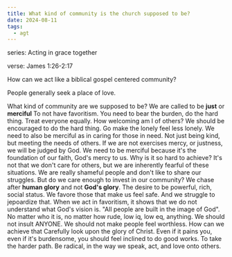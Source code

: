 ```yaml
---
title: What kind of community is the church supposed to be?
date: 2024-08-11
tags:
  - agt
---
```

series: Acting in grace together

verse: James 1:26-2:17

How can we act like a biblical gospel centered community?

People generally seek a place of love. 

What kind of community are we supposed to be?
	We are called to be **just** or **merciful**
	To not have favoritism.
	You need to bear the burden, do the hard thing. Treat everyone equally.
	How welcoming am I of others?
	We should be encouraged to do the hard thing. Go make the lonely feel less lonely. 
	We need to also be merciful as in caring for those in need. Not just being kind, but meeting the needs of others. 
	If we are not exercises mercy, or justness, we will be judged by God.
	We need to be merciful because it's the foundation of our faith, God's mercy to us. 
Why is it so hard to achieve?
	It's not that we don't care for others, but we are inherently fearful of these situations. 
	We are really shameful people and don't like to share our struggles. But do we care enough to invest in our community?
	We chase after **human glory** and not **God's glory**.
	The desire to be powerful, rich, social status. 
	We favore those that make us feel safe. And we struggle to jepoardize that.
	When we act in favoritism, it shows that we do not understand what God's vision is. 
	"All people are built in the image of God". No matter who it is, no matter how rude, low iq, low eq, anything. We should not insult ANYONE. We should not make people feel worthless. 
How can we achieve that
	Carefully look upon the glory of Christ. Even if it pains you, even if it's burdensome, you should feel inclined to do good works. To take the harder path. 
	Be radical, in the way we speak, act, and love onto others.
